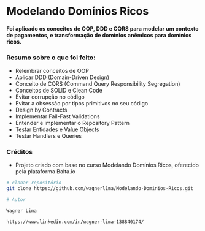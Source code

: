 # Modelando Domínios Ricos
#### Foi aplicado os conceitos de OOP, DDD e CQRS para modelar um contexto de pagamentos, e transformação de domínios anêmicos para domínios ricos.

### Resumo sobre o que foi feito:

*   Relembrar conceitos de OOP
*   Aplicar DDD (Domain-Driven Design)
*   Conceito de CQRS (Command Query Responsibility Segregation)
*   Conceitos de SOLID e Clean Code
*   Evitar corrupção no código
*   Evitar a obsessão por tipos primitivos no seu código
*   Design by Contracts
*   Implementar Fail-Fast Validations
*   Entender e implementar o Repository Pattern
*   Testar Entidades e Value Objects
*   Testar Handlers e Queries

### Créditos
*   Projeto criado com base no curso Modelando Domínios Ricos, oferecido pela plataforma Balta.io

```bash
# clonar repositório
git clone https://github.com/wagnerl1ma/Modelando-Dominios-Ricos.git

# Autor

Wagner Lima

https://www.linkedin.com/in/wagner-lima-138840174/
